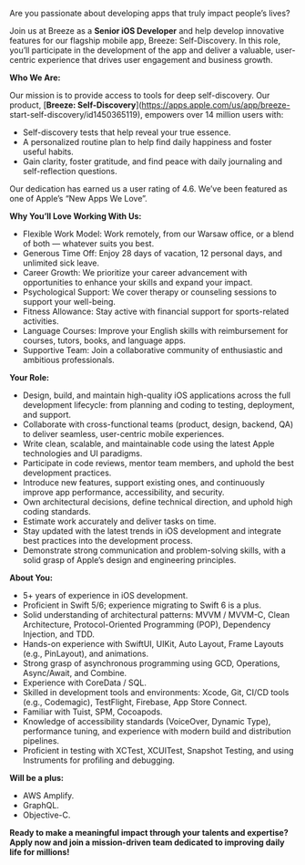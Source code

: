 Are you passionate about developing apps that truly impact people’s lives?

Join us at Breeze as a **Senior iOS Developer** and help develop innovative
features for our flagship mobile app, Breeze: Self-Discovery. In this role,
you’ll participate in the development of the app and deliver a valuable, user-
centric experience that drives user engagement and business growth.

**Who We Are:**

Our mission is to provide access to tools for deep self-discovery. Our
product, [**Breeze: Self-Discovery**](https://apps.apple.com/us/app/breeze-
start-self-discovery/id1450365119), empowers over 14 million users with:

  * Self-discovery tests that help reveal your true essence.
  * A personalized routine plan to help find daily happiness and foster useful habits.
  * Gain clarity, foster gratitude, and find peace with daily journaling and self-reflection questions.

Our dedication has earned us a user rating of 4.6. We’ve been featured as one
of Apple’s “New Apps We Love”.

**Why You’ll Love Working With Us:**

  * Flexible Work Model: Work remotely, from our Warsaw office, or a blend of both — whatever suits you best.
  * Generous Time Off: Enjoy 28 days of vacation, 12 personal days, and unlimited sick leave.
  * Career Growth: We prioritize your career advancement with opportunities to enhance your skills and expand your impact.
  * Psychological Support: We cover therapy or counseling sessions to support your well-being.
  * Fitness Allowance: Stay active with financial support for sports-related activities.
  * Language Courses: Improve your English skills with reimbursement for courses, tutors, books, and language apps.
  * Supportive Team: Join a collaborative community of enthusiastic and ambitious professionals.

**Your Role:**

  * Design, build, and maintain high-quality iOS applications across the full development lifecycle: from planning and coding to testing, deployment, and support.
  * Collaborate with cross-functional teams (product, design, backend, QA) to deliver seamless, user-centric mobile experiences.
  * Write clean, scalable, and maintainable code using the latest Apple technologies and UI paradigms.
  * Participate in code reviews, mentor team members, and uphold the best development practices.
  * Introduce new features, support existing ones, and continuously improve app performance, accessibility, and security.
  * Own architectural decisions, define technical direction, and uphold high coding standards.
  * Estimate work accurately and deliver tasks on time.
  * Stay updated with the latest trends in iOS development and integrate best practices into the development process.
  * Demonstrate strong communication and problem-solving skills, with a solid grasp of Apple’s design and engineering principles.

**About You:**

  * 5+ years of experience in iOS development.
  * Proficient in Swift 5/6; experience migrating to Swift 6 is a plus.
  * Solid understanding of architectural patterns: MVVM / MVVM-C, Clean Architecture, Protocol-Oriented Programming (POP), Dependency Injection, and TDD.
  * Hands-on experience with SwiftUI, UIKit, Auto Layout, Frame Layouts (e.g., PinLayout), and animations.
  * Strong grasp of asynchronous programming using GCD, Operations, Async/Await, and Combine.
  * Experience with CoreData / SQL.
  * Skilled in development tools and environments: Xcode, Git, CI/CD tools (e.g., Codemagic), TestFlight, Firebase, App Store Connect.
  * Familiar with Tuist, SPM, Cocoapods.
  * Knowledge of accessibility standards (VoiceOver, Dynamic Type), performance tuning, and experience with modern build and distribution pipelines.
  * Proficient in testing with XCTest, XCUITest, Snapshot Testing, and using Instruments for profiling and debugging.

**Will be a plus:**

  * AWS Amplify.
  * GraphQL.
  * Objective-C.

**Ready to make a meaningful impact through your talents and expertise? Apply
now and join a mission-driven team dedicated to improving daily life for
millions!**